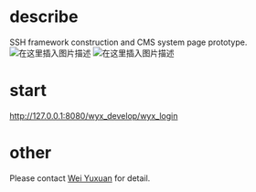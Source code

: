 ﻿# describe
SSH framework construction and CMS system page prototype.
![在这里插入图片描述](https://img-blog.csdnimg.cn/20200430174641230.png?x-oss-process=image/watermark,type_ZmFuZ3poZW5naGVpdGk,shadow_10,text_aHR0cHM6Ly9ibG9nLmNzZG4ubmV0L3FxXzM2MjYwOTc0,size_16,color_FFFFFF,t_70)
![在这里插入图片描述](https://img-blog.csdnimg.cn/20200430174603605.png?x-oss-process=image/watermark,type_ZmFuZ3poZW5naGVpdGk,shadow_10,text_aHR0cHM6Ly9ibG9nLmNzZG4ubmV0L3FxXzM2MjYwOTc0,size_16,color_FFFFFF,t_70)
# start
http://127.0.0.1:8080/wyx_develop/wyx_login
# other
Please contact [Wei Yuxuan](https://blog.csdn.net/qq_36260974) for detail.
